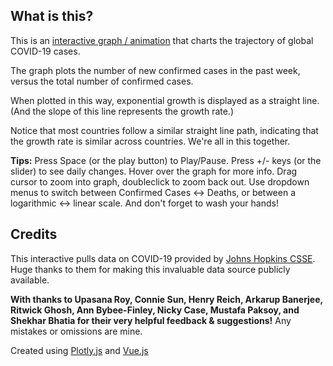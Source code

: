 ## What is this?

This is an [interactive graph / animation](https://aatishb.com/covidtrends/) that charts the trajectory of global COVID-19 cases.

The graph plots the number of new confirmed cases in the past week, versus the total number of confirmed cases.

When plotted in this way, exponential growth is displayed as a straight line. (And the slope of this line represents the growth rate.)

Notice that most countries follow a similar straight line path, indicating that the growth rate is similar across countries. We're all in this together.

**Tips:** Press Space (or the play button) to Play/Pause. Press +/- keys (or the slider) to see daily changes. Hover over the graph for more info. Drag cursor to zoom into graph, doubleclick to zoom back out. Use dropdown menus to switch between Confirmed Cases ↔ Deaths, or between a logarithmic ↔ linear scale. And don't forget to wash your hands!

## Credits

This interactive pulls data on COVID-19 provided by [Johns Hopkins CSSE](https://github.com/CSSEGISandData/COVID-19). Huge thanks to them for making this invaluable data source publicly available.

**With thanks to Upasana Roy, Connie Sun, Henry Reich, Arkarup Banerjee, Ritwick Ghosh, Ann Bybee-Finley, Nicky Case, Mustafa Paksoy, and Shekhar Bhatia for their very helpful feedback & suggestions!** Any mistakes or omissions are mine.

Created using [Plotly.js](https://plot.ly/javascript/) and [Vue.js](https://vuejs.org/)

